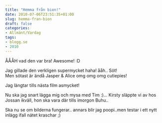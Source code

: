 ```yaml
---
title: "Hemma från bion!"
date: 2010-07-06T23:51:35+01:00
slug: hemma-fran-bion
draft: false
categories:
- Allmänt/Vardag
tags:
- blogg.se
- 2010
---
```

ÅÅÅH vad den var bra! Awesome! :D  
  
Jag gillade den verkligen supermycket haha! ååh.. Söt!  
Men sötast är ändå Jasper & Alice omg omg omg cutiepies!  
  
Jag längtar tills nästa film asmycket!  
  
  
Nu ska jag snart lägga mig och mysa med Tim :)... Kirsty släppte vi av hos Jossan ikväll, hon ska vara där tills imorgon Buhu..  
  
  
Ska nu se om bilderna fungerar.. annars blir jag poopi..men testar i ett nytt inlägg ifall nätet kraschar ;)